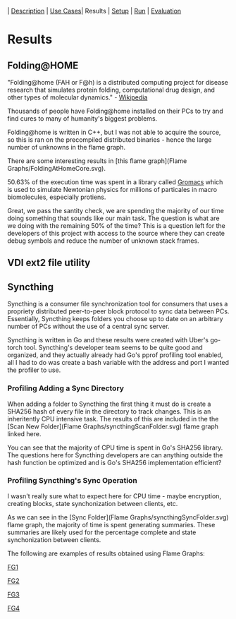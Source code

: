 | [Description](README.md) | [Use Cases](UseCases.md)| Results | [Setup](Setup.md) | [Run](Run.md) | [Evaluation](Evaluation.md)

# Results

## Folding@HOME

"Folding@home (FAH or F@h) is a distributed computing project for disease research that simulates protein folding, computational drug design, and other types of molecular dynamics." - [Wikipedia](https://en.wikipedia.org/wiki/Folding@home)

Thousands of people have Folding@home installed on their PCs to try and find cures to many of humanity's biggest problems.

Folding@home is written in C++, but I was not able to acquire the source, so this is ran on the precompiled distributed binaries - hence the large number of unknowns in the flame graph.

There are some interesting results in [this flame graph](Flame Graphs/FoldingAtHomeCore.svg).

50.63% of the execution time was spent in a library called [Gromacs](https://redmine.gromacs.org/) which is used to simulate Newtonian physics for millions of particales in macro biomolecules, especially protiens.

Great, we pass the santity check, we are spending the majority of our time doing something that sounds like our main task. The question is what are we doing with the remaining 50% of the time? This is a question left for the developers of this project with access to the source where they can create debug symbols and reduce the number of unknown stack frames.

## VDI ext2 file utility




## Syncthing

Syncthing is a consumer file synchronization tool for consumers that uses a propriety distributed peer-to-peer block protocol to sync data between PCs. Essentially, Syncthing keeps folders you choose up to date on an arbitrary number of PCs without the use of a central sync server.

Syncthing is written in Go and these results were created with Uber's go-torch tool. Syncthing's developer team seems to be quite good and organized, and they actually already had Go's pprof profiling tool enabled, all I had to do was create a bash variable with the address and port I wanted the profiler to use.

### Profiling Adding a Sync Directory

When adding a folder to Syncthing the first thing it must do is create a SHA256 hash of every file in the directory to track changes. This is an inheritently CPU intensive task. The results of this are included in the the [Scan New Folder](Flame Graphs/syncthingScanFolder.svg) flame graph linked here.

You can see that the majority of CPU time is spent in Go's SHA256 library. The questions here for Syncthing developers are can anything outside the hash function be optimized and is Go's SHA256 implementation efficient?

### Profiling Syncthing's Sync Operation

I wasn't really sure what to expect here for CPU time - maybe encryption, creating blocks, state synchonization between clients, etc.

As we can see in the [Sync Folder](Flame Graphs/syncthingSyncFolder.svg) flame graph, the majority of time is spent generating summaries. These summaries are likely used for the percentage complete and state synchonization between clients.





The following are examples of results obtained using Flame Graphs:

[FG1](1.svg)

[FG2](2.svg)

[FG3](3.svg)

[FG4](4.svg)
